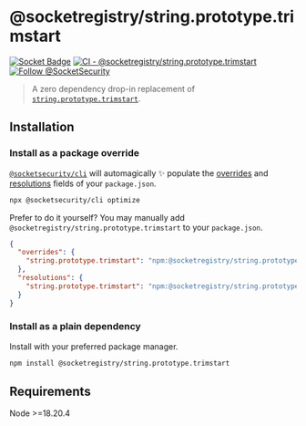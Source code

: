 # @socketregistry/string.prototype.trimstart

[![Socket Badge](https://socket.dev/api/badge/npm/package/@socketregistry/string.prototype.trimstart)](https://socket.dev/npm/package/@socketregistry/string.prototype.trimstart)
[![CI - @socketregistry/string.prototype.trimstart](https://github.com/SocketDev/socket-registry-js/actions/workflows/test.yml/badge.svg)](https://github.com/SocketDev/socket-registry-js/actions/workflows/test.yml)
[![Follow @SocketSecurity](https://img.shields.io/twitter/follow/SocketSecurity?style=social)](https://twitter.com/SocketSecurity)

> A zero dependency drop-in replacement of
> [`string.prototype.trimstart`](https://www.npmjs.com/package/string.prototype.trimstart).

## Installation

### Install as a package override

[`@socketsecurity/cli`](https://www.npmjs.com/package/@socketsecurity/cli) will
automagically :sparkles: populate the
[overrides](https://docs.npmjs.com/cli/v9/configuring-npm/package-json#overrides)
and [resolutions](https://yarnpkg.com/configuration/manifest#resolutions) fields
of your `package.json`.

```sh
npx @socketsecurity/cli optimize
```

Prefer to do it yourself? You may manually add
`@socketregistry/string.prototype.trimstart` to your `package.json`.

```json
{
  "overrides": {
    "string.prototype.trimstart": "npm:@socketregistry/string.prototype.trimstart@^1"
  },
  "resolutions": {
    "string.prototype.trimstart": "npm:@socketregistry/string.prototype.trimstart@^1"
  }
}
```

### Install as a plain dependency

Install with your preferred package manager.

```sh
npm install @socketregistry/string.prototype.trimstart
```

## Requirements

Node &gt;=18.20.4

